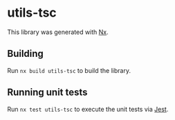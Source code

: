# utils-tsc

This library was generated with [Nx](https://nx.dev).

## Building

Run `nx build utils-tsc` to build the library.

## Running unit tests

Run `nx test utils-tsc` to execute the unit tests via [Jest](https://jestjs.io).
